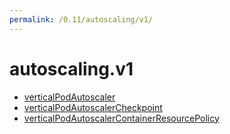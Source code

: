 ```yaml
---
permalink: /0.11/autoscaling/v1/
---
```


# autoscaling.v1



* [verticalPodAutoscaler](verticalPodAutoscaler.md)
* [verticalPodAutoscalerCheckpoint](verticalPodAutoscalerCheckpoint.md)
* [verticalPodAutoscalerContainerResourcePolicy](verticalPodAutoscalerContainerResourcePolicy.md)